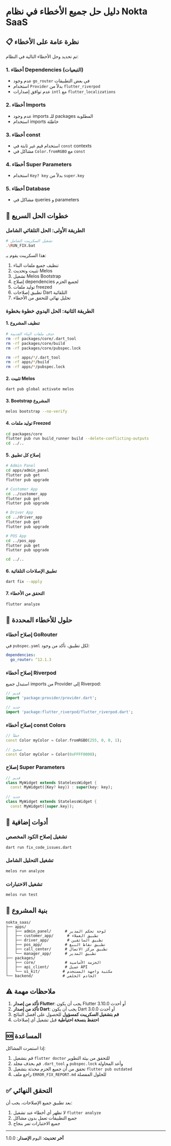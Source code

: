 # دليل حل جميع الأخطاء في نظام Nokta SaaS

## 📋 نظرة عامة على الأخطاء

تم تحديد وحل الأخطاء التالية في النظام:

### 1. **أخطاء Dependencies (التبعيات)**
- عدم وجود `go_router` في بعض التطبيقات
- استخدام `Provider` بدلاً من `flutter_riverpod`
- عدم توافق إصدارات `intl` مع `flutter_localizations`

### 2. **أخطاء Imports**
- عدم وجود imports للـ packages المطلوبة
- استخدام imports خاطئة

### 3. **أخطاء const**
- استخدام قيم غير ثابتة في `const` contexts
- مشاكل في `Color.fromRGBO` مع `const`

### 4. **أخطاء Super Parameters**
- استخدام `Key? key` بدلاً من `super.key`

### 5. **أخطاء Database**
- مشاكل في queries و parameters

## 🚀 خطوات الحل السريع

### الطريقة الأولى: الحل التلقائي الشامل

```bash
# تشغيل السكريبت الشامل
.\RUN_FIX.bat
```

هذا السكريبت يقوم بـ:
1. تنظيف جميع ملفات البناء
2. تثبيت وتحديث Melos
3. تشغيل Melos Bootstrap
4. إصلاح dependencies لجميع الحزم
5. توليد ملفات freezed
6. تطبيق إصلاحات Dart التلقائية
7. تحليل نهائي للتحقق من الأخطاء

### الطريقة الثانية: الحل اليدوي خطوة بخطوة

#### 1. تنظيف المشروع
```bash
# حذف ملفات البناء القديمة
rm -rf packages/core/.dart_tool
rm -rf packages/core/build
rm -rf packages/core/pubspec.lock

rm -rf apps/*/.dart_tool
rm -rf apps/*/build
rm -rf apps/*/pubspec.lock
```

#### 2. تثبيت Melos
```bash
dart pub global activate melos
```

#### 3. Bootstrap المشروع
```bash
melos bootstrap --no-verify
```

#### 4. توليد ملفات Freezed
```bash
cd packages/core
flutter pub run build_runner build --delete-conflicting-outputs
cd ../..
```

#### 5. إصلاح كل تطبيق
```bash
# Admin Panel
cd apps/admin_panel
flutter pub get
flutter pub upgrade

# Customer App
cd ../customer_app
flutter pub get
flutter pub upgrade

# Driver App
cd ../driver_app
flutter pub get
flutter pub upgrade

# POS App
cd ../pos_app
flutter pub get
flutter pub upgrade

cd ../..
```

#### 6. تطبيق الإصلاحات التلقائية
```bash
dart fix --apply
```

#### 7. التحقق من الأخطاء
```bash
flutter analyze
```

## 📝 حلول للأخطاء المحددة

### إصلاح أخطاء GoRouter
في `pubspec.yaml` لكل تطبيق، تأكد من وجود:
```yaml
dependencies:
  go_router: ^12.1.3
```

### إصلاح أخطاء Riverpod
استبدل جميع imports من Provider إلى Riverpod:
```dart
// قديم
import 'package:provider/provider.dart';

// جديد
import 'package:flutter_riverpod/flutter_riverpod.dart';
```

### إصلاح أخطاء const Colors
```dart
// خطأ
const Color myColor = Color.fromRGBO(255, 0, 0, 1);

// صحيح
const Color myColor = Color(0xFFFF0000);
```

### إصلاح Super Parameters
```dart
// قديم
class MyWidget extends StatelessWidget {
  const MyWidget({Key? key}) : super(key: key);
  
// جديد
class MyWidget extends StatelessWidget {
  const MyWidget({super.key});
```

## 🔧 أدوات إضافية

### تشغيل إصلاح الكود المخصص
```bash
dart run fix_code_issues.dart
```

### تشغيل التحليل الشامل
```bash
melos run analyze
```

### تشغيل الاختبارات
```bash
melos run test
```

## 📂 بنية المشروع

```
nokta_saas/
├── apps/
│   ├── admin_panel/      # لوحة تحكم المدير
│   ├── customer_app/      # تطبيق العملاء
│   ├── driver_app/        # تطبيق السائقين
│   ├── pos_app/          # تطبيق نقاط البيع
│   ├── call_center/      # تطبيق مركز الاتصال
│   └── manager_app/      # تطبيق المدير
├── packages/
│   ├── core/             # الحزمة الأساسية
│   ├── api_client/       # عميل API
│   └── ui_kit/          # مكتبة واجهة المستخدم
└── backend/             # الخادم الخلفي
```

## ⚠️ ملاحظات مهمة

1. **تأكد من إصدار Flutter**: يجب أن يكون Flutter 3.10.0 أو أحدث
2. **تأكد من إصدار Dart**: يجب أن يكون Dart 3.0.0 أو أحدث
3. **قم بتشغيل السكريبت كمسؤول** للحصول على أفضل النتائج
4. **احتفظ بنسخة احتياطية** قبل تشغيل أي إصلاحات

## 🆘 المساعدة

إذا استمرت المشاكل:

1. قم بتشغيل `flutter doctor` للتحقق من بيئة التطوير
2. قم بحذف مجلد `.dart_tool` و `pubspec.lock` وأعد المحاولة
3. تحقق من أن جميع الحزم محدثة بتشغيل `flutter pub outdated`
4. راجع ملف `ERROR_FIX_REPORT.md` للحلول المفصلة

## ✅ التحقق النهائي

بعد تطبيق جميع الإصلاحات، يجب أن:
1. لا تظهر أي أخطاء عند تشغيل `flutter analyze`
2. جميع التطبيقات تعمل بدون مشاكل
3. جميع الاختبارات تمر بنجاح

---

**آخر تحديث**: اليوم
**الإصدار**: 1.0.0
